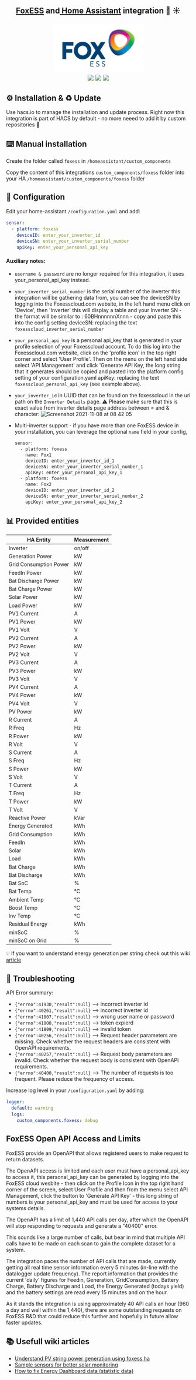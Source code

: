 <h2 align="center">
   <a href="https://www.fox-ess.com">FoxESS</a> and<a href="https://www.home-assistant.io"> Home Assistant</a> integration  🏡 ☀
   </br></br>
   <img src="https://github.com/home-assistant/brands/raw/master/custom_integrations/foxess/logo.png" >
   </br>
   <a href="https://github.com/hacs/default"><img src="https://img.shields.io/badge/HACS-default-sucess"></a>
   <a href="https://github.com/macxq/foxess-ha/actions/workflows/HACS.yaml/badge.svg?branch=main"><img src="https://github.com/macxq/foxess-ha/actions/workflows/HACS.yaml/badge.svg?branch=main"/></a>
    <a href="https://github.com/macxq/foxess-ha/actions/workflows/hassfest.yaml/badge.svg"><img src="https://github.com/macxq/foxess-ha/actions/workflows/hassfest.yaml/badge.svg"/></a>
    </br>
</h2>

## ⚙️ Installation & ♻️ Update

Use hacs.io to manage the installation and update process. Right now this integration is part of HACS by default - no more neeed to add it by custom repositories 🥳

## ⌨️ Manual installation 

Create the folder called `foxess` in `/homeassistant/custom_components`

Copy the content of this integrations `custom_components/foxess` folder into your HA `/homeassistant/custom_components/foxess` folder



## 💾 Configuration

Edit your home-assistant `/configuration.yaml`  and add:

```yaml
sensor:
  - platform: foxess
    deviceID: enter_your_inverter_id
    deviceSN: enter_your_inverter_serial_number
    apiKey: enter_your_personal_api_key
```

#### Auxiliary notes:
- `username & password` are no longer required for this integration, it uses your_personal_api_key instead.

- `your_inverter_serial_number` is the serial number of the inverter this integration will be gathering data from, you can see the deviceSN by logging into the Foxesscloud.com website, in the left hand menu click on 'Device', then 'Inverter' this will display a table and your Inverter SN - the format will be similar to : 60BHnnnnnnXnnn - copy and paste this into the config setting deviceSN: replacing the text `foxesscloud_inverter_serial_number`

- `your_personal_api_key` is a personal api_key that is generated in your profile selection of your Foxesscloud account. To do this log into the Foxesscloud.com website, click on the 'profile icon' in the top right corner and select 'User Profile'. Then on the menu on the left hand side select 'API Management' and click 'Generate API Key, the long string that it generates should be copied and pasted into the platform config setting of your configuration.yaml apiKey: replacing the text `foxesscloud_personal_api_key` (see example above).

- `your_inverter_id` in UUID that can be found on the foxesscloud in the url path on the `Inverter Details` page.
⚠️  Please make sure that this is exact value from inverter details page address between = and & character:
![Screenshot 2021-11-08 at 08 42 05](https://user-images.githubusercontent.com/2965092/140761535-edb12226-b2b8-4f2b-87ce-11b67476a9e2.png)
- Multi-inverter support - if you have more than one FoxESS device in your installation, you can leverage the optional `name` field in your config,
   ```
   sensor:
     - platform: foxess
       name: Fox1
       deviceID: enter_your_inverter_id_1
       deviceSN: enter_your_inverter_serial_number_1
       apiKey: enter_your_personal_api_key_1
     - platform: foxess
       name: Fox2
       deviceID: enter_your_inverter_id_2
       deviceSN: enter_your_inverter_serial_number_2
       apiKey: enter_your_personal_api_key_2
   ```
 



## 📊 Provided entities

HA Entity  | Measurement
|---|---|
Inverter |  on/off
Generation Power  |  kW 
Grid Consumption Power  |  kW  
FeedIn Power  |  kW  
Bat Discharge Power  |  kW   
Bat Charge Power  |  kW  
Solar Power | kW
Load Power | kW
PV1 Current | A
PV1 Power | kW
PV1 Volt | V
PV2 Current | A
PV2 Power | kW
PV2 Volt | V
PV3 Current | A
PV3 Power | kW
PV3 Volt | V
PV4 Current | A
PV4 Power | kW
PV4 Volt | V
PV Power | kW
R Current | A
R Freq | Hz
R Power | kW
R Volt | V
S Current | A
S Freq | Hz
S Power | kW
S Volt | V
T Current | A
T Freq | Hz
T Power | kW
T Volt | V
Reactive Power | kVar
Energy Generated  |  kWh 
Grid Consumption  |  kWh 
FeedIn  |  kWh  
Solar  |  kWh 
Load |  kWh 
Bat Charge  |  kWh 
Bat Discharge  |  kWh  
Bat SoC | %
Bat Temp | °C 
Ambient Temp | °C
Boost Temp | °C
Inv Temp | °C
Residual Energy | kWh
minSoC | %
minSoC on Grid | %

💡 If you want to understand energy generation per string check out this wiki [article](https://github.com/macxq/foxess-ha/wiki/Understand-PV-string-power-generation-using-foxess-ha)

## 🤔 Troubleshooting 

API Error summary:

- `{"errno":41930,"result":null}` ⟶ incorrect inverter id
- `{"errno":40261,"result":null}` ⟶ incorrect inverter id
- `{"errno":41807,"result":null}` ⟶ wrong user name or password
- `{"errno":41808,"result":null}` ⟶ token expierd
- `{"errno":41809,"result":null}` ⟶ invalid token
- `{"errno":40256,"result":null}` ⟶ Request header parameters are missing. Check whether the request headers are consistent with OpenAPI requirements.
- `{"errno":40257,"result":null}` ⟶ Request body parameters are invalid. Check whether the request body is consistent with OpenAPI requirements.
- `{"errno":40400,"result":null}` ⟶ The number of requests is too frequent. Please reduce the frequency of access.


Increase log level in your `/configuration.yaml` by adding:

```yaml
logger:
  default: warning
  logs:
    custom_components.foxess: debug
```

## FoxESS Open API Access and Limits
FoxESS provide an OpenAPI that allows registered users to make request to return datasets.

The OpenAPI access is limited and each user must have a personal_api_key to access it, this personal_api_key can be generated by logging into the FoxESS cloud wesbite - then click on the Profile Icon in the top right hand corner of the screen, select User Profile and then from the menu select API Management, click the button to 'Generate API Key' - this long string of numbers is your personal_api_key and must be used for access to your systems details.

The OpenAPI has a limit of 1,440 API calls per day, after which the OpenAPI will stop responding to requests and generate a "40400" error.

This sounds like a large number of calls, but bear in mind that multiple API calls have to be made on each scan to gain the complete dataset for a system.

The integration paces the number of API calls that are made, currently getting all real time sensor information every 5 minutes (in-line with the datalogger update frequency). The report information that provides the current 'daily' figures for Feedin, Generation, GridConsumption, Battery Charge, Battery Discharge and Load, the Energy Generated (todays yield) and the battery settings are read every 15 minutes and on the hour.

As it stands the integration is using approximately 40 API calls an hour (960 a day and well within the 1,440), there are some outstanding requests on FoxESS R&D that could reduce this further and hopefully in future allow faster updates.


## 📚 Usefull wiki articles
* [Understand PV string power generation using foxess ha](https://github.com/macxq/foxess-ha/wiki/Understand-PV-string-power-generation-using-foxess-ha)
* [Sample sensors for better solar monitoring](https://github.com/macxq/foxess-ha/wiki/Sample-sensors-for-better-solar-monitoring)
* [How to fix Energy Dashboard data (statistic data)](https://github.com/macxq/foxess-ha/wiki/How-to-fix-Energy-Dashboard-data-(statistic-data))
